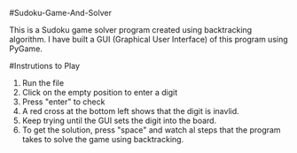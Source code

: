 #Sudoku-Game-And-Solver

This is a Sudoku game solver program created using backtracking algorithm. I have built a GUI (Graphical User Interface) of this program using PyGame. 


#Instrutions to Play
1. Run the file
2. Click on the empty position to enter a digit
3. Press "enter" to check 
4. A red cross at the bottom left shows that the digit is inavlid. 
5. Keep trying until the GUI sets the digit into the board.
6. To get the solution, press "space" and watch al steps that the program takes to solve the game using backtracking.
